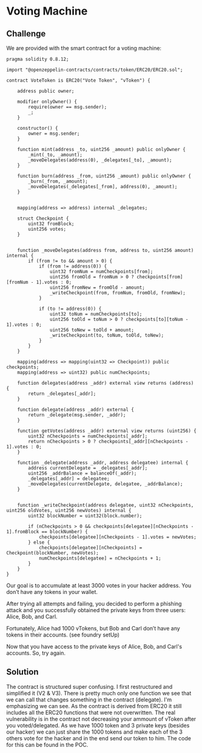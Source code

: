 # Voting Machine
## Challenge

We are provided with the smart contract for a voting machine:

```solidity
pragma solidity 0.8.12;

import "@openzeppelin-contracts/contracts/token/ERC20/ERC20.sol";

contract VoteToken is ERC20("Vote Token", "vToken") {

    address public owner;

    modifier onlyOwner() {
        require(owner == msg.sender);
        _;
    }

    constructor() {
        owner = msg.sender;
    }

    function mint(address _to, uint256 _amount) public onlyOwner {
        _mint(_to, _amount);
        _moveDelegates(address(0), _delegates[_to], _amount);
    }

    function burn(address _from, uint256 _amount) public onlyOwner {
        _burn(_from, _amount);
        _moveDelegates(_delegates[_from], address(0), _amount);
    }


    mapping(address => address) internal _delegates;

    struct Checkpoint {
        uint32 fromBlock;
        uint256 votes;
    }


    function _moveDelegates(address from, address to, uint256 amount) internal {
        if (from != to && amount > 0) {
            if (from != address(0)) {
                uint32 fromNum = numCheckpoints[from];
                uint256 fromOld = fromNum > 0 ? checkpoints[from][fromNum - 1].votes : 0;
                uint256 fromNew = fromOld - amount;
                _writeCheckpoint(from, fromNum, fromOld, fromNew);
            }

            if (to != address(0)) {
                uint32 toNum = numCheckpoints[to];
                uint256 toOld = toNum > 0 ? checkpoints[to][toNum - 1].votes : 0;
                uint256 toNew = toOld + amount;
                _writeCheckpoint(to, toNum, toOld, toNew);
            }
        }
    }

    mapping(address => mapping(uint32 => Checkpoint)) public checkpoints;
    mapping(address => uint32) public numCheckpoints;

    function delegates(address _addr) external view returns (address) {
        return _delegates[_addr];
    }

    function delegate(address _addr) external {
        return _delegate(msg.sender, _addr);
    }

    function getVotes(address _addr) external view returns (uint256) {
        uint32 nCheckpoints = numCheckpoints[_addr];
        return nCheckpoints > 0 ? checkpoints[_addr][nCheckpoints - 1].votes : 0;
    }

    function _delegate(address _addr, address delegatee) internal {
        address currentDelegate = _delegates[_addr];
        uint256 _addrBalance = balanceOf(_addr);
        _delegates[_addr] = delegatee;
        _moveDelegates(currentDelegate, delegatee, _addrBalance);
    }


    function _writeCheckpoint(address delegatee, uint32 nCheckpoints, uint256 oldVotes, uint256 newVotes) internal {
        uint32 blockNumber = uint32(block.number);

        if (nCheckpoints > 0 && checkpoints[delegatee][nCheckpoints - 1].fromBlock == blockNumber) {
            checkpoints[delegatee][nCheckpoints - 1].votes = newVotes;
        } else {
            checkpoints[delegatee][nCheckpoints] = Checkpoint(blockNumber, newVotes);
            numCheckpoints[delegatee] = nCheckpoints + 1;
        }
    }
}
```

Our goal is to accumulate at least 3000 votes in your hacker address. You don’t have any tokens in your wallet.

After trying all attempts and failing, you decided to perform a phishing attack and you successfully obtained the private keys from three users: Alice, Bob, and Carl.

Fortunately, Alice had 1000 vTokens, but Bob and Carl don’t have any tokens in their accounts. (see foundry setUp)

Now that you have access to the private keys of Alice, Bob, and Carl's accounts. So, try again. 

## Solution

The contract is structured super confusing. I first restructured and simplified it (V2 & V3). There is pretty much only one function we see that we can call that changes something in the contract (delegate). I'm emphasizing we can see. As the contract is derived from ERC20 it still includes all the ERC20 functions that were not overwritten. The real vulnerability is in the contract not decreasing your ammount of vToken after you voted/delegated. As we have 1000 token and 3 private keys (besides our hacker) we can just share the 1000 tokens and make each of the 3 others vote for the hacker and in the end send our token to him. The code for this can be found in the POC.
